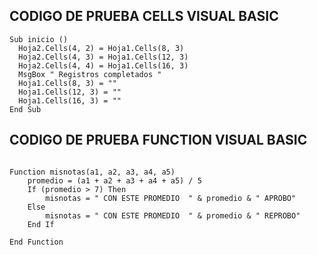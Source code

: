 ## CODIGO DE PRUEBA CELLS VISUAL BASIC

```
Sub inicio ()
  Hoja2.Cells(4, 2) = Hoja1.Cells(8, 3)
  Hoja2.Cells(4, 3) = Hoja1.Cells(12, 3)
  Hoja2.Cells(4, 4) = Hoja1.Cells(16, 3)
  MsgBox " Registros completados "
  Hoja1.Cells(8, 3) = ""
  Hoja1.Cells(12, 3) = ""
  Hoja1.Cells(16, 3) = ""
End Sub

```


## CODIGO DE PRUEBA FUNCTION VISUAL BASIC

```

Function misnotas(a1, a2, a3, a4, a5)
    promedio = (a1 + a2 + a3 + a4 + a5) / 5
    If (promedio > 7) Then
        misnotas = " CON ESTE PROMEDIO  " & promedio & " APROBO"
    Else
        misnotas = " CON ESTE PROMEDIO  " & promedio & " REPROBO"
    End If

End Function


```
